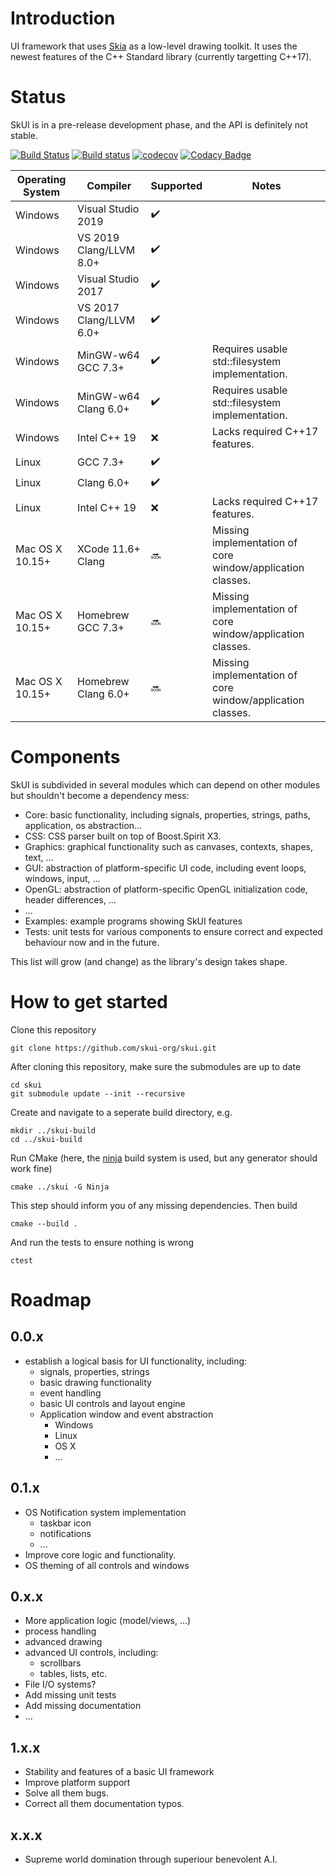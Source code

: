 # Introduction

UI framework that uses [Skia](https://skia.org/) as a low-level drawing toolkit.
It uses the newest features of the C++ Standard library (currently targetting C++17).

# Status

SkUI is in a pre-release development phase, and the API is definitely not stable.

[![Build Status](https://travis-ci.com/skui-org/skui.svg?branch=master)](https://travis-ci.com/skui-org/skui)
[![Build status](https://ci.appveyor.com/api/projects/status/s9t7o9k8u0p15e0x?svg=true)](https://ci.appveyor.com/project/RubenVanBoxem/skui)
[![codecov](https://codecov.io/gh/skui-org/skui/branch/master/graph/badge.svg)](https://codecov.io/gh/skui-org/skui)
[![Codacy Badge](https://api.codacy.com/project/badge/Grade/e461d12770cf4234b7d5a1ffcd880c2c)](https://www.codacy.com/manual/rubenvb/skui?utm_source=github.com&amp;utm_medium=referral&amp;utm_content=skui-org/skui&amp;utm_campaign=Badge_Grade)

| Operating System | Compiler                | Supported          | Notes |
|------------------| ------------------------|--------------------| ----- |
| Windows          | Visual Studio 2019      | :heavy_check_mark: |       |
| Windows          | VS 2019 Clang/LLVM 8.0+ | :heavy_check_mark: |       |
| Windows          | Visual Studio 2017      | :heavy_check_mark: |       |
| Windows          | VS 2017 Clang/LLVM 6.0+ | :heavy_check_mark: |       |
| Windows          | MinGW-w64 GCC 7.3+      | :heavy_check_mark: | Requires usable std::filesystem implementation. |
| Windows          | MinGW-w64 Clang 6.0+    | :heavy_check_mark: | Requires usable std::filesystem implementation. |
| Windows          | Intel C++ 19            |        :x:         | Lacks required C++17 features. |
| Linux            | GCC 7.3+                | :heavy_check_mark: |       |
| Linux            | Clang 6.0+              | :heavy_check_mark: |       |
| Linux            | Intel C++ 19            |        :x:         | Lacks required C++17 features. |
| Mac OS X 10.15+  | XCode 11.6+ Clang       |      :soon:        | Missing implementation of core window/application classes. |
| Mac OS X 10.15+  | Homebrew GCC 7.3+       |      :soon:        | Missing implementation of core window/application classes. |
| Mac OS X 10.15+  | Homebrew Clang 6.0+     |      :soon:        | Missing implementation of core window/application classes. |

# Components

SkUI is subdivided in several modules which can depend on other modules but shouldn't become a dependency mess:

 * Core: basic functionality, including signals, properties, strings, paths, application, os abstraction...
 * CSS: CSS parser built on top of Boost.Spirit X3.
 * Graphics: graphical functionality such as canvases, contexts, shapes, text, ...
 * GUI: abstraction of platform-specific UI code, including event loops, windows, input, ...
 * OpenGL: abstraction of platform-specific OpenGL initialization code, header differences, ...
 * ...
 * Examples: example programs showing SkUI features
 * Tests: unit tests for various components to ensure correct and expected behaviour now and in the future.

This list will grow (and change) as the library's design takes shape.

# How to get started

Clone this repository

    git clone https://github.com/skui-org/skui.git

After cloning this repository, make sure the submodules are up to date

    cd skui
    git submodule update --init --recursive

Create and navigate to a seperate build directory, e.g.

    mkdir ../skui-build
    cd ../skui-build

Run CMake (here, the [ninja](https://ninja-build.org/) build system is used, but any generator should work fine)

    cmake ../skui -G Ninja

This step should inform you of any missing dependencies.
Then build

    cmake --build .

And run the tests to ensure nothing is wrong

    ctest

# Roadmap

## 0.0.x

 * establish a logical basis for UI functionality, including:
   * signals, properties, strings
   * basic drawing functionality
   * event handling
   * basic UI controls and layout engine
   * Application window and event abstraction
     * Windows
     * Linux
     * OS X
     * ...

## 0.1.x

 * OS Notification system implementation
   * taskbar icon
   * notifications
   * ...
 * Improve core logic and functionality.
 * OS theming of all controls and windows

## 0.x.x

 * More application logic (model/views, ...)
 * process handling
 * advanced drawing
 * advanced UI controls, including:
   * scrollbars
   * tables, lists, etc.
 * File I/O systems?
 * Add missing unit tests
 * Add missing documentation
 * ...

## 1.x.x

 * Stability and features of a basic UI framework
 * Improve platform support
 * Solve all them bugs.
 * Correct all them documentation typos.

## x.x.x

 * Supreme world domination through superiour benevolent A.I.
